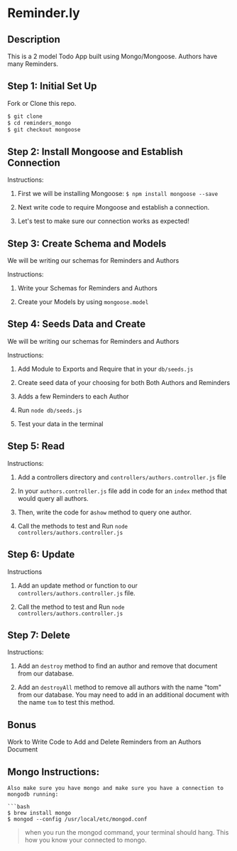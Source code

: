 # Reminder.ly

## Description
This is a 2 model Todo App built using Mongo/Mongoose. Authors have many Reminders.

## Step 1: Initial Set Up

Fork or Clone this repo.

```bash
$ git clone
$ cd reminders_mongo
$ git checkout mongoose
```

## Step 2: Install Mongoose and Establish Connection

Instructions:

1. First we will be installing Mongoose: `$ npm install mongoose --save`

2. Next write code to require Mongoose and establish a connection.

3. Let's test to make sure our connection works as expected!

## Step 3: Create Schema and Models

We will be writing our schemas for Reminders and Authors

Instructions:

1. Write your Schemas for Reminders and Authors

2. Create your Models by using `mongoose.model`


## Step 4: Seeds Data and Create

We will be writing our schemas for Reminders and Authors

Instructions:

1. Add Module to Exports and Require that in your `db/seeds.js`

2. Create seed data of your choosing for both Both Authors and Reminders

3. Adds a few Reminders to each Author

4. Run `node db/seeds.js`

4. Test your data in the terminal

## Step 5: Read

Instructions:

1. Add a controllers directory and `controllers/authors.controller.js` file

2. In your `authors.controller.js` file add in code for an `index` method that would query all authors.

3. Then, write the code for a`show` method to query one author.

4. Call the methods to test and Run `node controllers/authors.controller.js`

## Step 6: Update

Instructions

1. Add an update method or function to our `controllers/authors.controller.js` file.

2. Call the method to test and Run `node controllers/authors.controller.js`


## Step 7: Delete

Instructions:

1. Add an `destroy` method to find an author and remove that document from our database.

2. Add an `destroyAll` method to remove all authors with the name "tom" from our database. You may need to add in an additional document with the name `tom` to test this method.

## Bonus

Work to Write Code to Add and Delete Reminders from an Authors Document

## Mongo Instructions:

```
Also make sure you have mongo and make sure you have a connection to mongodb running:

```bash
$ brew install mongo
$ mongod --config /usr/local/etc/mongod.conf
```

> when you run the mongod command, your terminal should hang. This how you know your connected to mongo.
```
